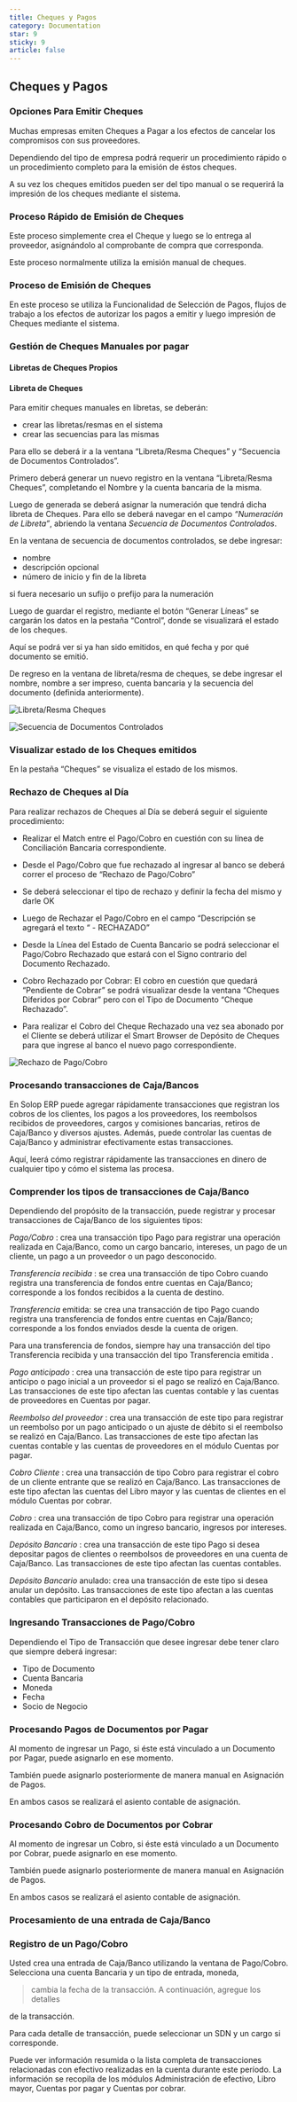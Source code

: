```yaml
---
title: Cheques y Pagos
category: Documentation
star: 9
sticky: 9
article: false
---
```


## **Cheques y Pagos**

### **Opciones Para Emitir Cheques**

Muchas empresas emiten Cheques a Pagar a los efectos de cancelar los compromisos con sus proveedores.

Dependiendo del tipo de empresa podrá requerir un procedimiento rápido o un procedimiento completo para la emisión de éstos cheques.

A su vez los cheques emitidos pueden ser del tipo manual o se requerirá la impresión de los cheques mediante el sistema.

### Proceso Rápido de Emisión de Cheques

Este proceso simplemente crea el Cheque y luego se lo entrega al proveedor, asignándolo al comprobante de compra que corresponda.

Este proceso normalmente utiliza la emisión manual de cheques.

### Proceso de Emisión de Cheques

En este proceso se utiliza la Funcionalidad de Selección de Pagos, flujos de trabajo a los efectos de autorizar los pagos a emitir y luego impresión de Cheques mediante el sistema.

### **Gestión de Cheques Manuales por pagar**

#### **Libretas de Cheques Propios**

#### **Libreta de Cheques**

Para emitir cheques manuales en libretas, se deberán:

* crear las libretas/resmas en el sistema
* crear las secuencias para las mismas

Para ello se deberá ir a la ventana “Libreta/Resma Cheques” y “Secuencia de Documentos Controlados”.

Primero deberá generar un nuevo registro en la ventana “Libreta/Resma Cheques”, completando el Nombre y la cuenta bancaria de la misma.

Luego de generada se deberá asignar la numeración que tendrá dicha libreta de Cheques. Para ello se deberá navegar en el campo *“Numeración de Libreta”*, abriendo la ventana *Secuencia de Documentos Controlados*.

En la ventana de secuencia de documentos controlados, se debe ingresar:

* nombre
* descripción opcional
* número de inicio y fin de la libreta

si fuera necesario un sufijo o prefijo para la numeración

Luego de guardar el registro, mediante el botón “Generar Líneas” se cargarán los datos en la pestaña “Control”, donde se visualizará el estado de los cheques.

Aquí se podrá ver si ya han sido emitidos, en qué fecha y por qué documento se emitió.

De regreso en la ventana de libreta/resma de cheques, se debe ingresar el nombre, nombre a ser impreso, cuenta bancaria y la secuencia del documento (definida anteriormente).

![Libreta/Resma Cheques](/assets/img/docs/balance-management/bam-checks2.png)

![Secuencia de Documentos Controlados](/assets/img/docs/balance-management/bam-checks3.png)

### **Visualizar estado de los Cheques emitidos**

En la pestaña “Cheques” se visualiza el estado de los mismos.

### **Rechazo de Cheques al Día**

Para realizar rechazos de Cheques al Día se deberá seguir el siguiente procedimiento:

* Realizar el Match entre el Pago/Cobro en cuestión con su línea de Conciliación Bancaria correspondiente.
* Desde el Pago/Cobro que fue rechazado al ingresar al banco se deberá correr el proceso de “Rechazo de Pago/Cobro”
* Se deberá seleccionar el tipo de rechazo y definir la fecha del mismo y darle OK


* Luego de Rechazar el Pago/Cobro en el campo “Descripción se agregará el texto “ - RECHAZADO”


* Desde la Línea del Estado de Cuenta Bancario se podrá seleccionar el Pago/Cobro Rechazado que estará con el Signo contrario del Documento Rechazado.


* Cobro Rechazado por Cobrar: El cobro en cuestión que quedará “Pendiente de Cobrar” se podrá visualizar desde la ventana “Cheques Diferidos por Cobrar” pero con el Tipo de Documento “Cheque Rechazado”.


* Para realizar el Cobro del Cheque Rechazado una vez sea abonado por el Cliente se deberá utilizar el Smart Browser de Depósito de Cheques para que ingrese al banco el nuevo pago correspondiente.

![Rechazo de Pago/Cobro](/assets/img/docs/balance-management/bam-checks1.png)

### **Procesando transacciones de Caja/Bancos**

En Solop ERP puede agregar rápidamente transacciones que registran los cobros de los clientes, los pagos a los proveedores, los reembolsos recibidos de proveedores, cargos y comisiones bancarias, retiros de Caja/Banco y diversos ajustes. Además, puede controlar las cuentas de Caja/Banco y administrar efectivamente estas transacciones.

Aquí, leerá cómo registrar rápidamente las transacciones en dinero de cualquier tipo y cómo el sistema las procesa.

### **Comprender los tipos de transacciones de Caja/Banco**

Dependiendo del propósito de la transacción, puede registrar y procesar transacciones de Caja/Banco de los siguientes tipos:

*Pago/Cobro* : crea una transacción tipo Pago para registrar una operación realizada en Caja/Banco, como un cargo bancario, intereses, un pago de un cliente, un pago a un proveedor o un pago desconocido.

*Transferencia recibida* : se crea una transacción de tipo Cobro cuando registra una transferencia de fondos entre cuentas en Caja/Banco; corresponde a los fondos recibidos a la cuenta de destino.

*Transferencia* emitida: se crea una transacción de tipo Pago cuando registra una transferencia de fondos entre cuentas en Caja/Banco; corresponde a los fondos enviados desde la cuenta de origen.

Para una transferencia de fondos, siempre hay una transacción del tipo Transferencia recibida y una transacción del tipo Transferencia emitida .

*Pago anticipado* : crea una transacción de este tipo para registrar un anticipo o pago inicial a un proveedor si el pago se realizó en Caja/Banco. Las transacciones de este tipo afectan las cuentas contable y las cuentas de proveedores en Cuentas por pagar.

*Reembolso del proveedor* : crea una transacción de este tipo para registrar un reembolso por un pago anticipado o un ajuste de débito si el reembolso se realizó en Caja/Banco. Las transacciones de este tipo afectan las cuentas contable y las cuentas de proveedores en el módulo Cuentas por pagar.

*Cobro Cliente* : crea una transacción de tipo Cobro para registrar el cobro de un cliente entrante que se realizó en Caja/Banco. Las transacciones de este tipo afectan las cuentas del Libro mayor y las cuentas de clientes en el módulo Cuentas por cobrar.

*Cobro* : crea una transacción de tipo Cobro para registrar una operación realizada en Caja/Banco, como un ingreso bancario, ingresos por intereses.

*Depósito Bancario* : crea una transacción de este tipo Pago si desea depositar pagos de clientes o reembolsos de proveedores en una cuenta de Caja/Banco. Las transacciones de este tipo afectan las cuentas contables.

*Depósito Bancario* anulado: crea una transacción de este tipo si desea anular un depósito. Las transacciones de este tipo afectan a las cuentas contables que participaron en el depósito relacionado.

### **Ingresando Transacciones de Pago/Cobro**

Dependiendo el Tipo de Transacción que desee ingresar debe tener claro que siempre deberá ingresar:

* Tipo de Documento
* Cuenta Bancaria
* Moneda
* Fecha
* Socio de Negocio

### **Procesando Pagos de Documentos por Pagar**

Al momento de ingresar un Pago, si éste está vinculado a un Documento por Pagar, puede asignarlo en ese momento.

También puede asignarlo posteriormente de manera manual en Asignación de Pagos.

En ambos casos se realizará el asiento contable de asignación.

### **Procesando Cobro de Documentos por Cobrar**

Al momento de ingresar un Cobro, si éste está vinculado a un Documento por Cobrar, puede asignarlo en ese momento.

También puede asignarlo posteriormente de manera manual en Asignación de Pagos.

En ambos casos se realizará el asiento contable de asignación.

### **Procesamiento de una entrada de Caja/Banco**

### **Registro de un Pago/Cobro**

Usted crea una entrada de Caja/Banco utilizando la ventana de Pago/Cobro. Selecciona una cuenta Bancaria y un tipo de entrada, moneda,

> cambia la fecha de la transacción. A continuación, agregue los detalles

de la transacción.

Para cada detalle de transacción, puede seleccionar un SDN y un cargo si corresponde.

Puede ver información resumida o la lista completa de transacciones relacionadas con efectivo realizadas en la cuenta durante este período. La información se recopila de los módulos Administración de efectivo, Libro mayor, Cuentas por pagar y Cuentas por cobrar.